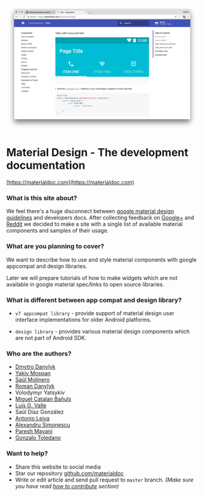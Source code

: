 ![](docs/images/screenshot.png)

# Material Design - The development documentation

[https://materialdoc.com](https://materialdoc.com)

### What is this site about?

We feel there's a huge disconnect between [google material design guidelines](http://www.google.com/design/spec/material-design/introduction.html) and developers docs. After collecting feedback on [Google+](https://plus.google.com/+DmytroDanylyk/posts/MJYpZq666KA) and [Reddit](https://www.reddit.com/r/androiddev/comments/3qm8pk/do_you_think_material_design_spec_is_not_enough/) we decided to make a site with a single list of available material components and samples of their usage.

### What are you planning to cover?

We want to describe how to use and style material components with google appcompat and design libraries.

Later we will prepare tutorials of how to make widgets which are not available in google material spec/links to open source libraries.

### What is different between app compat and design library?

* `v7 appcompat library` - provide support of material design user interface implementations  for older Android platforms.

* `design library` - provides various material design components which are not part of Android SDK.

### Who are the authors?

* [Dmytro Danylyk](http://www.dmytrodanylyk.com/)
* [Yakiv Mospan](http://www.yakivmospan.com/)
* [Saúl Molinero](http://saulmm.github.io/)
* [Roman Danylyk](https://github.com/romandanylyk)
* Volodymyr Yatsykiv
* [Miguel Catalan Bañuls](https://geekytheory.com)
* [Luis G. Valle](http://lgvalle.xyz)
* Saúl Díaz González
* [Antonio Leiva](http://antonioleiva.com)
* [Alexandru Simonescu](http://alexsimo.com)
* [Paresh Mayani](http://www.technotalkative.com/)
* [Gonzalo Toledano](http://gnzlt.com)

### Want to help?

* Share this website to social media
* Star our repository [github.com/materialdoc](https://github.com/materialdoc/materialdoc-web)
* Write or edit article and send pull request to `master` branch. *(Make sure you have read [how to contribute](docs/how-to-contribute.md) section)*
